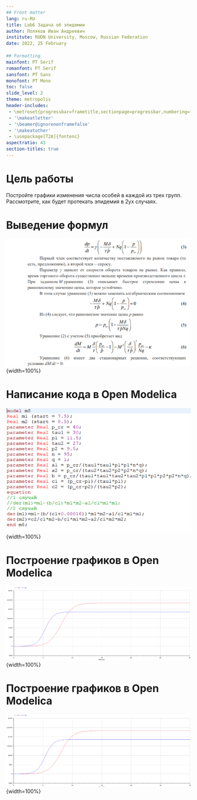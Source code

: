 ```yaml
---
## Front matter
lang: ru-RU
title: Lab6 Задача об эпидемии 
author: Поляков Иван Андреевич
institute: RUDN University, Moscow, Russian Federation
date: 2022, 25 February

## Formatting
mainfont: PT Serif 
romanfont: PT Serif 
sansfont: PT Sans 
monofont: PT Mono
toc: false
slide_level: 2
theme: metropolis
header-includes: 
 - \metroset{progressbar=frametitle,sectionpage=progressbar,numbering=fraction}
 - '\makeatletter'
 - '\beamer@ignorenonframefalse'
 - '\makeatother'
 - \usepackage[T2A]{fontenc}
aspectratio: 43
section-titles: true
---
```


# Цель работы

Постройте графики изменения числа особей в каждой из трех групп.
Рассмотрите, как будет протекать эпидемия в 2ух случаях.

# Выведение формул

![](img8/4.png){width=100%}

# Написание кода в Open Modelica

![](img8/3.png){width=100%}

# Построение графиков в Open Modelica

![](img8/1.png){width=100%}

# Построение графиков в Open Modelica

![](img8/2.png){width=100%}




